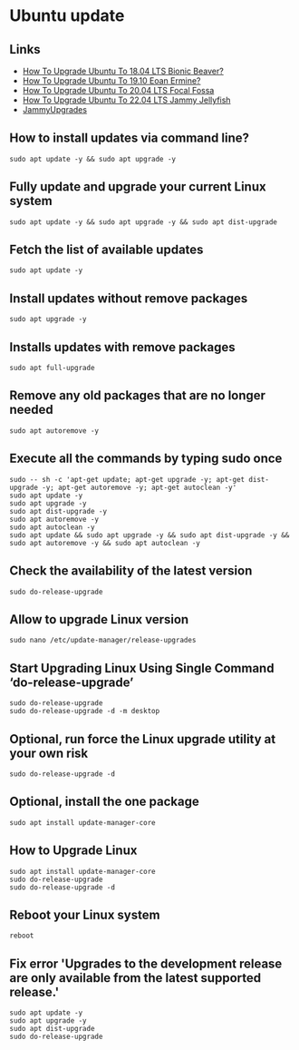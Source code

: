 # Ubuntu update

## Links
- [How To Upgrade Ubuntu To 18.04 LTS Bionic Beaver?](https://linuxconfig.org/how-to-upgrade-to-ubuntu-18-04-lts-bionic-beaver "linuxconfig.org")
- [How To Upgrade Ubuntu To 19.10 Eoan Ermine?](https://linuxconfig.org/how-to-upgrade-ubuntu-to-19-10-eoan-ermine "linuxconfig.org")
- [How To Upgrade Ubuntu To 20.04 LTS Focal Fossa](https://linuxconfig.org/how-to-upgrade-ubuntu-to-20-04-lts-focal-fossa "linuxconfig.org")
- [How To Upgrade Ubuntu To 22.04 LTS Jammy Jellyfish](https://linuxconfig.org/how-to-upgrade-ubuntu-to-22-04-lts-jammy-jellyfish "linuxconfig.org")
- [JammyUpgrades](https://help.ubuntu.com/community/JammyUpgrades "help.ubuntu.com")

## How to install updates via command line?
`sudo apt update -y && sudo apt upgrade -y`

## Fully update and upgrade your current Linux system
`sudo apt update -y && sudo apt upgrade -y && sudo apt dist-upgrade`

## Fetch the list of available updates
`sudo apt update -y`

## Install updates without remove packages
`sudo apt upgrade -y`

## Installs updates with remove packages
`sudo apt full-upgrade`

## Remove any old packages that are no longer needed
`sudo apt autoremove -y`

## Execute all the commands by typing sudo once
```
sudo -- sh -c 'apt-get update; apt-get upgrade -y; apt-get dist-upgrade -y; apt-get autoremove -y; apt-get autoclean -y'
sudo apt update -y
sudo apt upgrade -y
sudo apt dist-upgrade -y
sudo apt autoremove -y
sudo apt autoclean -y
sudo apt update && sudo apt upgrade -y && sudo apt dist-upgrade -y && sudo apt autoremove -y && sudo apt autoclean -y
```

## Check the availability of the latest version
`sudo do-release-upgrade`

## Allow to upgrade Linux version
`sudo nano /etc/update-manager/release-upgrades`

## Start Upgrading Linux Using Single Command ‘do-release-upgrade’
```
sudo do-release-upgrade
sudo do-release-upgrade -d -m desktop
```

## Optional, run force the Linux upgrade utility at your own risk
`sudo do-release-upgrade -d`

## Optional, install the one package
`sudo apt install update-manager-core`

## How to Upgrade Linux
```
sudo apt install update-manager-core
sudo do-release-upgrade
sudo do-release-upgrade -d
```

## Reboot your Linux system
`reboot`

## Fix error 'Upgrades to the development release are only available from the latest supported release.'
```
sudo apt update -y
sudo apt upgrade -y
sudo apt dist-upgrade
sudo do-release-upgrade
```
